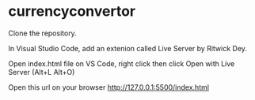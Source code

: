 # currencyconvertor
Clone the repository.

In Visual Studio Code, add an extenion called Live Server by Ritwick Dey.

Open index.html file on VS Code, right click then click Open with Live Server (Alt+L Alt+O)

Open this url on your browser http://127.0.0.1:5500/index.html
